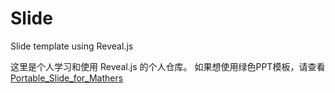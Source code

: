 # Slide
Slide template using Reveal.js 

这里是个人学习和使用 Reveal.js 的个人仓库。
如果想使用绿色PPT模板，请查看 
[Portable_Slide_for_Mathers](https://github.com/Chuck0618/Portable_Slide_for_Mathers)